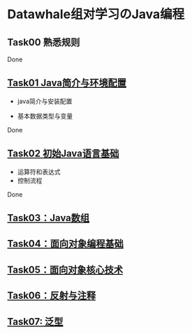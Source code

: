 # Datawhale组对学习のJava编程

## Task00 熟悉规则

Done

## [Task01 Java简介与环境配置](https://github.com/lionel-sun/Datawhale-TeamLearning-Java/blob/main/Task01.md)

- java简介与安装配置

- 基本数据类型与变量

Done

## [Task02 初始Java语言基础](https://github.com/lionel-sun/Datawhale-TeamLearning-Java/blob/main/Task02.md)

- 运算符和表达式
- 控制流程

Done

## [Task03：Java数组](https://github.com/lionel-sun/Datawhale-TeamLearning-Java/blob/main/Task03.md)

## [Task04：面向对象编程基础](https://github.com/lionel-sun/Datawhale-TeamLearning-Java/blob/main/Task04.md)

## [Task05：面向对象核心技术](https://github.com/lionel-sun/Datawhale-TeamLearning-Java/blob/main/Task05.md)

## [Task06：反射与注释](https://github.com/lionel-sun/Datawhale-TeamLearning-Java/blob/main/Task06.md)

## [Task07: 泛型](https://github.com/lionel-sun/Datawhale-TeamLearning-Java/blob/main/Task07.md)
